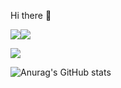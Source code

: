 Hi there 👋

<img src="https://img.shields.io/badge/iOS-000000?style=for-the-badge&logo=iOS&logoColor=white"/><img src="https://img.shields.io/badge/Swift-FA7343?style=for-the-badge&logo=Swift&logoColor=white">

<img src="https://img.shields.io/badge/kngwk.bsns@gmail.com-EA4335?style=for-the-badge&logo=Gmail&logoColor=white"/>

![Anurag's GitHub stats](https://github-readme-stats.vercel.app/api?username=kvngwxxk&show_icons=true&theme=radical)



<!--
**kvngwxxk/kvngwxxk** is a ✨ _special_ ✨ repository because its `README.md` (this file) appears on your GitHub profile.

Here are some ideas to get you started:

- 🔭 I’m currently working on ...
- 🌱 I’m currently learning ...
- 👯 I’m looking to collaborate on ...
- 🤔 I’m looking for help with ...
- 💬 Ask me about ...
- 📫 How to reach me: ...
- 😄 Pronouns: ...
- ⚡ Fun fact: ...
-->
